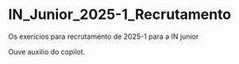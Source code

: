# IN_Junior_2025-1_Recrutamento

Os exericios para recrutamento de 2025-1 para a IN junior

Ouve auxilio do copilot.
